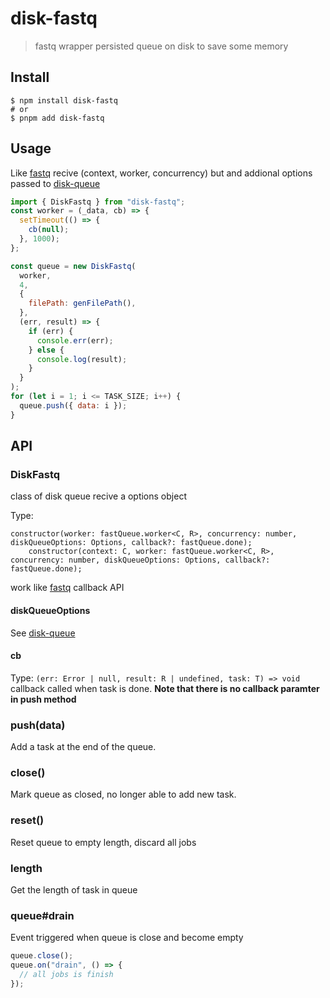 # disk-fastq

> fastq wrapper persisted queue on disk to save some memory

## Install

```
$ npm install disk-fastq
# or
$ pnpm add disk-fastq
```

## Usage

Like [fastq](https://npmjs.com/package/fastq)
recive (context, worker, concurrency) but and addional options passed to [disk-queue](https://npmjs.com/package/disk-queue)

```js
import { DiskFastq } from "disk-fastq";
const worker = (_data, cb) => {
  setTimeout(() => {
    cb(null);
  }, 1000);
};

const queue = new DiskFastq(
  worker,
  4,
  {
    filePath: genFilePath(),
  },
  (err, result) => {
    if (err) {
      console.err(err);
    } else {
      console.log(result);
    }
  }
);
for (let i = 1; i <= TASK_SIZE; i++) {
  queue.push({ data: i });
}
```

## API

### DiskFastq

class of disk queue recive a options object

Type:

```
constructor(worker: fastQueue.worker<C, R>, concurrency: number, diskQueueOptions: Options, callback?: fastQueue.done);
    constructor(context: C, worker: fastQueue.worker<C, R>, concurrency: number, diskQueueOptions: Options, callback?: fastQueue.done);
```

work like [fastq](https://npmjs.com/package/fastq) callback API

#### diskQueueOptions

See [disk-queue](https://npmjs.com/package/fastq)

#### cb

Type: `(err: Error | null, result: R | undefined, task: T) => void`
callback called when task is done. **Note that there is no callback paramter in push method**

### push(data)

Add a task at the end of the queue.

### close()

Mark queue as closed, no longer able to add new task.

### reset()

Reset queue to empty length, discard all jobs

### length

Get the length of task in queue

### queue#drain

Event triggered when queue is close and become empty

```js
queue.close();
queue.on("drain", () => {
  // all jobs is finish
});
```
